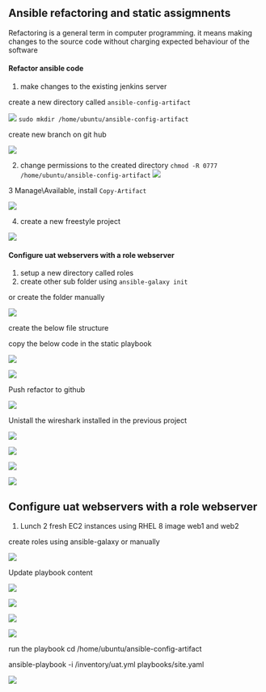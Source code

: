 ## Ansible refactoring and static assigmnents

Refactoring is a general term in computer programming. it means making changes to the source code without charging expected behaviour of the software

#### Refactor ansible code 

1. make changes to the existing jenkins server

create a new directory called `ansible-config-artifact`

![](img/1a.png)
`sudo mkdir /home/ubuntu/ansible-config-artifact`

create new branch on git hub

![](img/04.new%20branch.png)


2. change permissions to the created directory
`chmod -R 0777 /home/ubuntu/ansible-config-artifact`
![](img/01.ansible-config-artifact.png)

3 Manage\Available, install `Copy-Artifact`

![](img/02.copy%20artifact%20to%20home%20directory.png)

4. create a new freestyle project

![](img/03.%20jenkin%20server%20artifact.png)


#### Configure uat webservers with a role webserver

1. setup a new directory called roles
2. create other sub folder using `ansible-galaxy init`

or create the folder manually

![](img/list%20folder.png)

create the below file structure


copy the below code in the static playbook

![](img/05.static%20assignment.png)

![](img/playbook1.png)

Push refactor to github

![](img/06.pushrefactor.png)

Unistall the wireshark installed in the previous project

![](img/07.connectionTest.png)

![](img/07.dev_yml%20a.png)

![](img/08.playbook.png)

![](img/09.uninstall-wireshark.png)


## Configure uat webservers with a role webserver

1. Lunch 2 fresh EC2 instances using RHEL 8 image
web1 and web2

create roles using ansible-galaxy or manually


![](img/12a.role.png)

Update playbook content


![](img/13%20playbook.png)

![](img/task_main.png)

![](img/static_uat.png)

![](img/)

run the playbook
cd /home/ubuntu/ansible-config-artifact

ansible-playbook -i /inventory/uat.yml playbooks/site.yaml


![](img/final.png)
